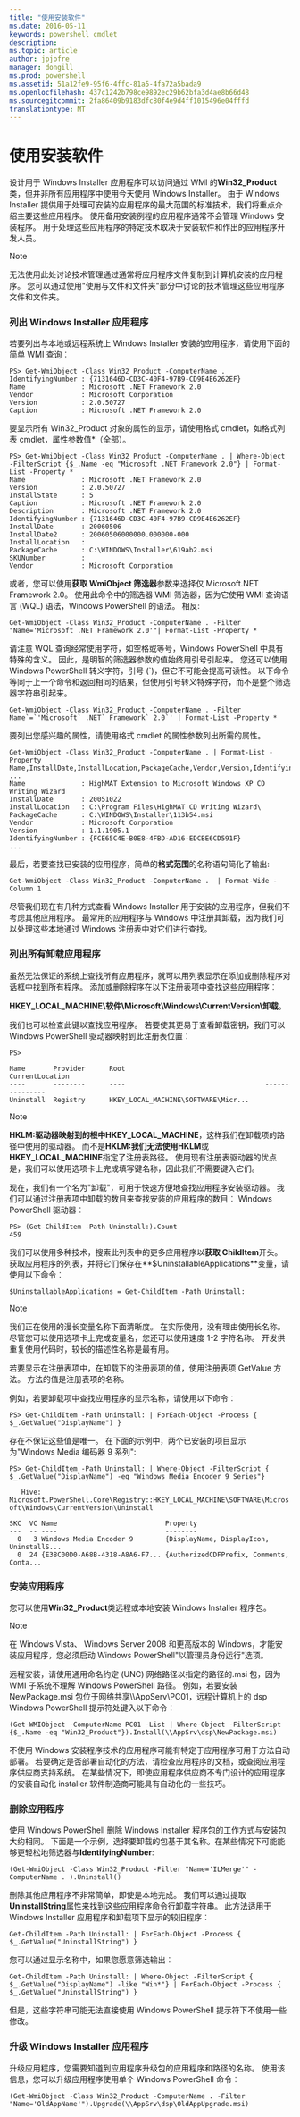 ```yaml
---
title: "使用安装软件"
ms.date: 2016-05-11
keywords: powershell cmdlet
description: 
ms.topic: article
author: jpjofre
manager: dongill
ms.prod: powershell
ms.assetid: 51a12fe9-95f6-4ffc-81a5-4fa72a5bada9
ms.openlocfilehash: 437c1242b798ce9892ec29b62bfa3d4ae8b66d48
ms.sourcegitcommit: 2fa86409b9183dfc80f4e9d4ff1015496e04fffd
translationtype: MT
---
```

# 使用安装软件
设计用于 Windows Installer 应用程序可以访问通过 WMI 的**Win32_Product**类，但并非所有应用程序中使用今天使用 Windows Installer。 由于 Windows Installer 提供用于处理可安装的应用程序的最大范围的标准技术，我们将重点介绍主要这些应用程序。 使用备用安装例程的应用程序通常不会管理 Windows 安装程序。 用于处理这些应用程序的特定技术取决于安装软件和作出的应用程序开发人员。

> [!NOTE]
> 无法使用此处讨论技术管理通过通常将应用程序文件复制到计算机安装的应用程序。 您可以通过使用"使用与文件和文件夹"部分中讨论的技术管理这些应用程序文件和文件夹。

### 列出 Windows Installer 应用程序
若要列出与本地或远程系统上 Windows Installer 安装的应用程序，请使用下面的简单 WMI 查询︰

```
PS> Get-WmiObject -Class Win32_Product -ComputerName .
IdentifyingNumber : {7131646D-CD3C-40F4-97B9-CD9E4E6262EF}
Name              : Microsoft .NET Framework 2.0
Vendor            : Microsoft Corporation
Version           : 2.0.50727
Caption           : Microsoft .NET Framework 2.0
```

要显示所有 Win32_Product 对象的属性的显示，请使用格式 cmdlet，如格式列表 cmdlet，属性参数值\*（全部）。

```
PS> Get-WmiObject -Class Win32_Product -ComputerName . | Where-Object -FilterScript {$_.Name -eq "Microsoft .NET Framework 2.0"} | Format-List -Property *
Name              : Microsoft .NET Framework 2.0
Version           : 2.0.50727
InstallState      : 5
Caption           : Microsoft .NET Framework 2.0
Description       : Microsoft .NET Framework 2.0
IdentifyingNumber : {7131646D-CD3C-40F4-97B9-CD9E4E6262EF}
InstallDate       : 20060506
InstallDate2      : 20060506000000.000000-000
InstallLocation   :
PackageCache      : C:\WINDOWS\Installer\619ab2.msi
SKUNumber         :
Vendor            : Microsoft Corporation
```

或者，您可以使用**获取 WmiObject 筛选器**参数来选择仅 Microsoft.NET Framework 2.0。 使用此命令中的筛选器 WMI 筛选器，因为它使用 WMI 查询语言 (WQL) 语法，Windows PowerShell 的语法。 相反:

```
Get-WmiObject -Class Win32_Product -ComputerName . -Filter "Name='Microsoft .NET Framework 2.0'"| Format-List -Property *
```

请注意 WQL 查询经常使用字符，如空格或等号，Windows PowerShell 中具有特殊的含义。 因此，是明智的筛选器参数的值始终用引号引起来。 您还可以使用 Windows PowerShell 转义字符，引号 (\`)，但它不可能会提高可读性。 以下命令等同于上一个命令和返回相同的结果，但使用引号转义特殊字符，而不是整个筛选器字符串引起来。

```
Get-WmiObject -Class Win32_Product -ComputerName . -Filter Name`=`'Microsoft` .NET` Framework` 2.0`' | Format-List -Property *
```

要列出您感兴趣的属性，请使用格式 cmdlet 的属性参数列出所需的属性。

```
Get-WmiObject -Class Win32_Product -ComputerName . | Format-List -Property Name,InstallDate,InstallLocation,PackageCache,Vendor,Version,IdentifyingNumber
...
Name              : HighMAT Extension to Microsoft Windows XP CD Writing Wizard
InstallDate       : 20051022
InstallLocation   : C:\Program Files\HighMAT CD Writing Wizard\
PackageCache      : C:\WINDOWS\Installer\113b54.msi
Vendor            : Microsoft Corporation
Version           : 1.1.1905.1
IdentifyingNumber : {FCE65C4E-B0E8-4FBD-AD16-EDCBE6CD591F}
...
```

最后，若要查找已安装的应用程序，简单的**格式范围**的名称语句简化了输出:

```
Get-WmiObject -Class Win32_Product -ComputerName .  | Format-Wide -Column 1
```

尽管我们现在有几种方式查看 Windows Installer 用于安装的应用程序，但我们不考虑其他应用程序。 最常用的应用程序与 Windows 中注册其卸载，因为我们可以处理这些本地通过 Windows 注册表中对它们进行查找。

### 列出所有卸载应用程序
虽然无法保证的系统上查找所有应用程序，就可以用列表显示在添加或删除程序对话框中找到所有程序。 添加或删除程序在以下注册表项中查找这些应用程序︰

**HKEY_LOCAL_MACHINE\\软件\\Microsoft\\Windows\\CurrentVersion\\卸载**。

我们也可以检查此键以查找应用程序。 若要使其更易于查看卸载密钥，我们可以 Windows PowerShell 驱动器映射到此注册表位置︰

```
PS>    

Name       Provider      Root                                   CurrentLocation
----       --------      ----                                   ---------------
Uninstall  Registry      HKEY_LOCAL_MACHINE\SOFTWARE\Micr...
```

> [!NOTE]
> **HKLM:**驱动器映射到的根中**HKEY_LOCAL_MACHINE**，这样我们在卸载项的路径中使用的驱动器。 而不是**HKLM:**我们无法使用**HKLM**或**HKEY_LOCAL_MACHINE**指定了注册表路径。 使用现有注册表驱动器的优点是，我们可以使用选项卡上完成填写键名称，因此我们不需要键入它们。

现在，我们有一个名为"卸载"，可用于快速方便地查找应用程序安装驱动器。 我们可以通过注册表项中卸载的数目来查找安装的应用程序的数目︰ Windows PowerShell 驱动器︰

```
PS> (Get-ChildItem -Path Uninstall:).Count
459
```

我们可以使用多种技术，搜索此列表中的更多应用程序以**获取 ChildItem**开头。 获取应用程序的列表，并将它们保存在**$UninstallableApplications**变量，请使用以下命令︰

```
$UninstallableApplications = Get-ChildItem -Path Uninstall:
```

> [!NOTE]
> 我们正在使用的漫长变量名称下面清晰度。 在实际使用，没有理由使用长名称。 尽管您可以使用选项卡上完成变量名，您还可以使用速度 1-2 字符名称。 开发供重复使用代码时，较长的描述性名称是最有用。

若要显示在注册表项中，在卸载下的注册表项的值，使用注册表项 GetValue 方法。 方法的值是注册表项的名称。

例如，若要卸载项中查找应用程序的显示名称，请使用以下命令︰

```
PS> Get-ChildItem -Path Uninstall: | ForEach-Object -Process { $_.GetValue("DisplayName") }
```

存在不保证这些值是唯一。 在下面的示例中，两个已安装的项目显示为"Windows Media 编码器 9 系列":

```
PS> Get-ChildItem -Path Uninstall: | Where-Object -FilterScript { $_.GetValue("DisplayName") -eq "Windows Media Encoder 9 Series"}

   Hive: Microsoft.PowerShell.Core\Registry::HKEY_LOCAL_MACHINE\SOFTWARE\Micros
oft\Windows\CurrentVersion\Uninstall

SKC  VC Name                           Property
---  -- ----                           --------
  0   3 Windows Media Encoder 9        {DisplayName, DisplayIcon, UninstallS...
  0  24 {E38C00D0-A68B-4318-A8A6-F7... {AuthorizedCDFPrefix, Comments, Conta...
```

### 安装应用程序
您可以使用**Win32_Product**类远程或本地安装 Windows Installer 程序包。

> [!NOTE]
> 在 Windows Vista、 Windows Server 2008 和更高版本的 Windows，才能安装应用程序，您必须启动 Windows PowerShell"以管理员身份运行"选项。

远程安装，请使用通用命名约定 (UNC) 网络路径以指定的路径的.msi 包，因为 WMI 子系统不理解 Windows PowerShell 路径。 例如，若要安装 NewPackage.msi 包位于网络共享\\\\AppServ\\PC01，远程计算机上的 dsp Windows PowerShell 提示符处键入以下命令︰

```
(Get-WMIObject -ComputerName PC01 -List | Where-Object -FilterScript {$_.Name -eq "Win32_Product"}).Install(\\AppSrv\dsp\NewPackage.msi)
```

不使用 Windows 安装程序技术的应用程序可能有特定于应用程序可用于方法自动部署。 若要确定是否部署自动化的方法，请检查应用程序的文档，或查阅应用程序供应商支持系统。 在某些情况下，即使应用程序供应商不专门设计的应用程序的安装自动化 installer 软件制造商可能具有自动化的一些技巧。

### 删除应用程序
使用 Windows PowerShell 删除 Windows Installer 程序包的工作方式与安装包大约相同。 下面是一个示例，选择要卸载的包基于其名称。在某些情况下可能能够更轻松地筛选器与**IdentifyingNumber**:

```
(Get-WmiObject -Class Win32_Product -Filter "Name='ILMerge'" -ComputerName . ).Uninstall()
```

删除其他应用程序不非常简单，即使是本地完成。 我们可以通过提取**UninstallString**属性来找到这些应用程序命令行卸载字符串。 此方法适用于 Windows Installer 应用程序和卸载项下显示的较旧程序︰

```
Get-ChildItem -Path Uninstall: | ForEach-Object -Process { $_.GetValue("UninstallString") }
```

您可以通过显示名称中，如果您愿意筛选输出︰

```
Get-ChildItem -Path Uninstall: | Where-Object -FilterScript { $_.GetValue("DisplayName") -like "Win*"} | ForEach-Object -Process { $_.GetValue("UninstallString") }
```

但是，这些字符串可能无法直接使用 Windows PowerShell 提示符下不使用一些修改。

### 升级 Windows Installer 应用程序
升级应用程序，您需要知道到应用程序升级包的应用程序和路径的名称。 使用该信息，您可以升级应用程序使用单个 Windows PowerShell 命令︰

```
(Get-WmiObject -Class Win32_Product -ComputerName . -Filter "Name='OldAppName'").Upgrade(\\AppSrv\dsp\OldAppUpgrade.msi)
```

